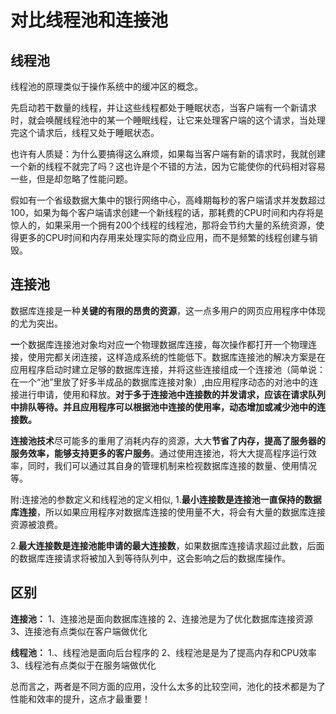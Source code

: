 # 对比线程池和连接池

## **线程池**

线程池的原理类似于操作系统中的缓冲区的概念。

先启动若干数量的线程，并让这些线程都处于睡眠状态，当客户端有一个新请求时，就会唤醒线程池中的某一个睡眠线程，让它来处理客户端的这个请求，当处理完这个请求后，线程又处于睡眠状态。

也许有人质疑：为什么要搞得这么麻烦，如果每当客户端有新的请求时，我就创建一个新的线程不就完了吗？这也许是个不错的方法，因为它能使你的代码相对容易一些，但是却忽略了性能问题。

假如有一个省级数据大集中的银行网络中心，高峰期每秒的客户端请求并发数超过100，如果为每个客户端请求创建一个新线程的话，那耗费的CPU时间和内存将是惊人的，如果采用一个拥有200个线程的线程池，那将会节约大量的系统资源，使得更多的CPU时间和内存用来处理实际的商业应用，而不是频繁的线程创建与销毁。

## **连接池**

数据库连接是一种**关键的有限的昂贵的资源**，这一点多用户的网页应用程序中体现的尤为突出。

**一**个数据库连接池对象均对应**一**个物理数据库连接，每次操作都打开一个物理连接，使用完都关闭连接，这样造成系统的性能低下。数据库连接池的解决方案是在应用程序启动时建立足够的数据库连接，并将这些连接组成一个连接池（简单说：在一个“池”里放了好多半成品的数据库连接对象）,由应用程序动态的对池中的连接进行申请，使用和释放。**对于多于连接池中连接数的并发请求，应该在请求队列中排队等待。并且应用程序可以根据池中连接的使用率，动态增加或减少池中的连接数。**

**连接池技术**尽可能多的重用了消耗内存的资源，大大**节省了内存，提高了服务器的服务效率，能够支持更多的客户服务**。通过使用连接池，将大大提高程序运行效率，同时，我们可以通过其自身的管理机制来检视数据库连接的数量、使用情况等。

附:连接池的参数定义和线程池的定义相似,
1.**最小连接数是连接池一直保持的数据库连接**，所以如果应用程序对数据库连接的使用量不大，将会有大量的数据库连接资源被浪费。

2.**最大连接数是连接池能申请的最大连接数**，如果数据库连接请求超过此数，后面的数据库连接请求将被加入到等待队列中，这会影响之后的数据库操作。

## **区别**

**连接池：**
1、连接池是面向数据库连接的
2、连接池是为了优化数据库连接资源
3、连接池有点类似在客户端做优化

**线程池：**
1.、线程池是面向后台程序的
2、线程池是是为了提高内存和CPU效率
3、线程池有点类似于在服务端做优化

总而言之，两者是不同方面的应用，没什么太多的比较空间，池化的技术都是为了性能和效率的提升，这点才最重要！